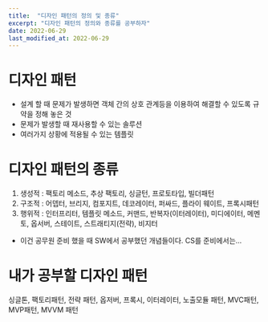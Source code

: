 ```yaml
---
title:  "디자인 패턴의 정의 및 종류" 
excerpt: "디자인 패턴의 정의와 종류를 공부하자"
date: 2022-06-29
last_modified_at: 2022-06-29
---
```



# 디자인 패턴
* 설계 할 때 문제가 발생하면 객체 간의 상호 관계등을 이용하여 해결할 수 있도록 규약을 정해 놓은 것
* 문제가 발생할 때 재사용할 수 있는 솔루션
* 여러가지 상황에 적용될 수 있는 템플릿

# 디자인 패턴의 종류
1) 생성적 : 팩토리 메소드, 추상 팩토리, 싱글턴, 프로토타입, 빌더패턴 
2) 구조적 : 어뎁터, 브리지, 컴포지트, 데코레이터, 퍼싸드, 플라이 웨이트, 프록시패턴
3) 행위적 : 인터프리터, 템플릿 메소드, 커맨드, 반복자(이터레이터), 미디에이터, 메멘토, 옵서버, 스테이트, 스트래티지(전략), 비지터 

+ 이건 공무원 준비 했을 때 SW에서 공부했던 개념들이다. CS를 준비에서는...

# 내가 공부할 디자인 패턴
싱글톤, 팩토리패턴, 전략 패턴, 옵저버, 프록시, 이터레이터, 노출모듈 패턴, MVC패턴, MVP패턴, MVVM 패턴


